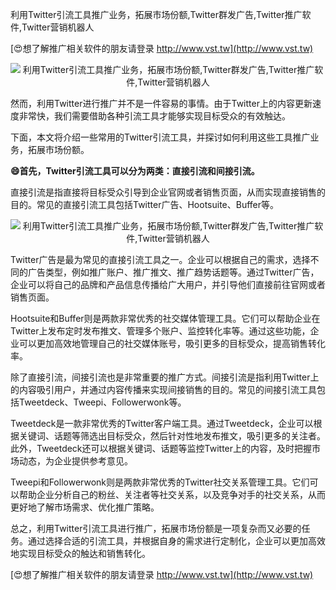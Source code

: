 利用Twitter引流工具推广业务，拓展市场份额,Twitter群发广告,Twitter推广软件,Twitter营销机器人

[😍想了解推广相关软件的朋友请登录 http://www.vst.tw](http://www.vst.tw)

 <center><img src="https://vst.tw/MP4/tuiguang/png/8.png" alt="利用Twitter引流工具推广业务，拓展市场份额,Twitter群发广告,Twitter推广软件,Twitter营销机器人"></center>

然而，利用Twitter进行推广并不是一件容易的事情。由于Twitter上的内容更新速度非常快，我们需要借助各种引流工具才能够实现目标受众的有效触达。

下面，本文将介绍一些常用的Twitter引流工具，并探讨如何利用这些工具推广业务，拓展市场份额。

**😄首先，Twitter引流工具可以分为两类：直接引流和间接引流。**

直接引流是指直接将目标受众引导到企业官网或者销售页面，从而实现直接销售的目的。常见的直接引流工具包括Twitter广告、Hootsuite、Buffer等。

 <center><img src="https://vst.tw/MP4/tuiguang/png/3.png" alt="利用Twitter引流工具推广业务，拓展市场份额,Twitter群发广告,Twitter推广软件,Twitter营销机器人"></center>

Twitter广告是最为常见的直接引流工具之一。企业可以根据自己的需求，选择不同的广告类型，例如推广账户、推广推文、推广趋势话题等。通过Twitter广告，企业可以将自己的品牌和产品信息传播给广大用户，并引导他们直接前往官网或者销售页面。

Hootsuite和Buffer则是两款非常优秀的社交媒体管理工具。它们可以帮助企业在Twitter上发布定时发布推文、管理多个账户、监控转化率等。通过这些功能，企业可以更加高效地管理自己的社交媒体账号，吸引更多的目标受众，提高销售转化率。

除了直接引流，间接引流也是非常重要的推广方式。间接引流是指利用Twitter上的内容吸引用户，并通过内容传播来实现间接销售的目的。常见的间接引流工具包括Tweetdeck、Tweepi、Followerwonk等。

Tweetdeck是一款非常优秀的Twitter客户端工具。通过Tweetdeck，企业可以根据关键词、话题等筛选出目标受众，然后针对性地发布推文，吸引更多的关注者。此外，Tweetdeck还可以根据关键词、话题等监控Twitter上的内容，及时把握市场动态，为企业提供参考意见。

Tweepi和Followerwonk则是两款非常优秀的Twitter社交关系管理工具。它们可以帮助企业分析自己的粉丝、关注者等社交关系，以及竞争对手的社交关系，从而更好地了解市场需求、优化推广策略。

总之，利用Twitter引流工具进行推广，拓展市场份额是一项复杂而又必要的任务。通过选择合适的引流工具，并根据自身的需求进行定制化，企业可以更加高效地实现目标受众的触达和销售转化。

[😍想了解推广相关软件的朋友请登录 http://www.vst.tw](http://www.vst.tw)



